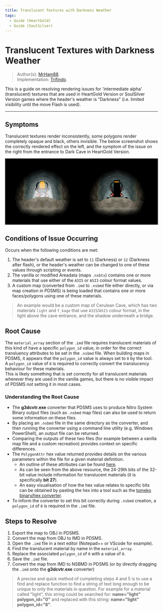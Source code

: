 ```yaml
---
title: Translucent Textures with Darkness Weather
tags:
  - Guide (HeartGold)
  - Guide (SoulSilver)  
---
```


# Translucent Textures with Darkness Weather
> Author(s): [MrHam88](https://github.com/DevHam88).  
> Implementation: [Trifindo](https://github.com/Trifindo).

This is a guide on resolving rendering issues for 'intermediate alpha' (translucent) textures that are used in HeartGold Version or SoulSilver Version games where the header's weather is "Darkness" (i.e. limited visibility until the move Flash is used).

--- 
## Symptoms
Translucent textures render inconsistently, some polygons render completely opaque and black, others invisible. The below screenshot shows the correctly rendered effect on the left, and the symptom of the issue on the right from the entrance to Dark Cave in HeartGold Version.

![](resources/symptom.png)

## Conditions of Issue Occurring
Occurs when the following conditions are met:
1. The header's default weather is set to `11` (Darkness) or `12` (Darkness after flash), or the header's weather can be changed to one of these values through scripting or events.
2. The vanilla or modified Areadata (maps `.nsbtx`) contains one or more materials that use either of the `A3I5` or `A5I3` colour format values.
3. A custom map (converted from `.imd` to `.nsbmd` file either directly, or via map creation in PDSMS) is being loaded that contains one or more faces/polygons using one of these materials.

> An example would be a custom map of Cerulean Cave, which has two materials `light` and `f_kage` that use `A3I5`/`A5I3` colour format, in the light above the cave entrance, and the shadow underneath a bridge.

## Root Cause
The `material_array` section of the `.imd` file requires translucent materials of this kind of have a specific `polygon_id` value, in order for the correct transluency attributes to be set in the `.nsbmd` file. When building maps in PDSMS, it appears that the `polygon_id` value is always set to `0` by the tool.  
A `polygon_id` value of `8` is required to correctly convert the translucency behaviour for these materials.  
This is likely something that is set correctly for all translucent materials wherever they are used in the vanilla games, but there is no visible impact of PDSMS *not* setting it in most cases.

### Understanding the Root Cause
- The **g3dcvtr.exe** converter that PDSMS uses to  produce Nitro System Binary output files (such as `.nsbmd` map files) can also be used to return some information on these files.
- By placing an `.nsbmd` file in the same directory as the converter, and then running the converter using a command line utility (e.g. Windows PowerShell), an output file can be returned.
- Comparing the outputs of these two files (for example between a vanilla map file and a custom recreation) provides context on specific differences.
- The `PolygonAttr` hex value returned provides details on the various parameters within the file for a given material definition.
  - An outline of these attributes can be found [here](https://www.akkit.org/info/gbatek.htm#ds3dpolygonattributes).
  - As can be seen from the above resource, the 24-29th bits of the 32-bit value include information for translucent materials (it is specifically **bit 27**).
  - An easy visualisation of how the hex value relates to specific bits can be obtained by pasting the hex into a tool such as the [tomeko binary/hex converter](https://tomeko.net/online_tools/bin_to_32bit_hex.php?lang=en). 
- To inform the converter to set this bit correctly during `.nsbmd` creation, a `polygon_id` of `8` is required in the `.imd` file.

## Steps to Resolve
1. Export the map to OBJ in PDSMS.
2. Convert the map from OBJ to IMD in PDSMS.
3. Open the `.imd` file in a text editor (Notepad++ or VScode for example).
4. Find the translucent material by name in the `material_array`.
5. Replace the associated `polygon_id` of `0` with a value of `8`.
6. Save the `.imd` file.
7. Convert the map from IMD to NSBMD in PDSMS (or by directly dragging the `.imd` onto the **g3dcvtr.exe** converter)

> A precise and quick method of completing steps 4 and 5 is to use a find and replace function to find a string of text long enough to be unique to only the materials in question. For example for a material called "light", this string could be searched for: **name="light" polygon_id="0"** and replaced with this string: **name="light" polygon_id="8"**.